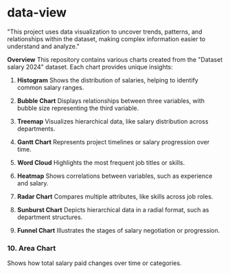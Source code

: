 # data-view

"This project uses data visualization to uncover trends, patterns, and relationships within the dataset, making complex information easier to understand and analyze."

**Overview**
This repository contains various charts created from the "Dataset salary 2024" dataset. Each chart provides unique insights:

1. **Histogram**
Shows the distribution of salaries, helping to identify common salary ranges.

2. **Bubble Chart**
Displays relationships between three variables, with bubble size representing the third variable.

3. **Treemap**
Visualizes hierarchical data, like salary distribution across departments.

4. **Gantt Chart**
Represents project timelines or salary progression over time.

5. **Word Cloud**
Highlights the most frequent job titles or skills.

6. **Heatmap**
Shows correlations between variables, such as experience and salary.

7. **Radar Chart**
Compares multiple attributes, like skills across job roles.

8. **Sunburst Chart**
Depicts hierarchical data in a radial format, such as department structures.

9. **Funnel Chart**
Illustrates the stages of salary negotiation or progression.

### 10. Area Chart
Shows how total salary paid changes over time or categories.
